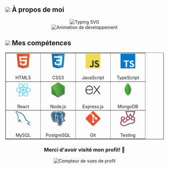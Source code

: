 ## <img src="https://media.giphy.com/media/VgCDAzcKvsR6OM0uWg/giphy.gif" width="50"> À propos de moi
<div align="center">
  
  <img src="https://readme-typing-svg.herokuapp.com?font=Fira+Code&size=25&duration=3000&pause=1000&color=36BCF7&center=true&vCenter=true&width=435&lines=Junior+Developer+%26+Tester;Passionate+about+coding;Always+learning+new+technologies" alt="Typing SVG" />
  
</div>
<div align="center">
  <img src="https://camo.githubusercontent.com/32513d20e5de414c6cea5be17236ec60852df5219420cedebada8c556e801e73/68747470733a2f2f6d69722d73332d63646e2d63662e626568616e63652e6e65742f70726f6a6563745f6d6f64756c65732f6d61785f313230302f3135393964373130373031393732352e356639643363376261653633362e676966" alt="Animation de développement" width="500" />
</div>

## <img src="https://media.giphy.com/media/WUlplcMpOCEmTGBtBW/giphy.gif" width="30"> Mes compétences

<div align="center">
  <table border="none" cellspacing="0" cellpadding="0">
    <tr>
      <td align="center"">
        <a href="#">
          <div class="skills-badge">
            <img src="https://raw.githubusercontent.com/devicons/devicon/master/icons/html5/html5-original.svg" width="48" height="48" alt="HTML5" />
          </div>
        </a>
        <br>HTML5
      </td>
      <td align="center" >
        <a href="#">
          <div class="skills-badge">
            <img src="https://raw.githubusercontent.com/devicons/devicon/master/icons/css3/css3-original.svg" width="48" height="48" alt="CSS3" />
          </div>
        </a>
        <br>CSS3
      </td>
      <td align="center" width="96">
        <a href="#">
          <div class="skills-badge">
            <img src="https://raw.githubusercontent.com/devicons/devicon/master/icons/javascript/javascript-original.svg" width="48" height="48" alt="JavaScript" />
          </div>
        </a>
        <br>JavaScript
      </td>
      <td align="center" width="96">
        <a href="#">
          <div class="skills-badge">
            <img src="https://raw.githubusercontent.com/devicons/devicon/master/icons/typescript/typescript-original.svg" width="48" height="48" alt="TypeScript" />
          </div>
        </a>
        <br>TypeScript
      </td>
    </tr>
    <tr>
      <td align="center" width="96">
        <a href="#">
          <div class="skills-badge">
            <img src="https://raw.githubusercontent.com/devicons/devicon/master/icons/react/react-original.svg" width="48" height="48" alt="React" />
          </div>
        </a>
        <br>React
      </td>
      <td align="center" width="96">
        <a href="#">
          <div class="skills-badge">
            <img src="https://raw.githubusercontent.com/devicons/devicon/master/icons/nodejs/nodejs-original.svg" width="48" height="48" alt="Node.js" />
          </div>
        </a>
        <br>Node.js
      </td>
      <td align="center" width="96">
        <a href="#">
          <div class="skills-badge">
            <img src="https://raw.githubusercontent.com/devicons/devicon/master/icons/express/express-original.svg" width="48" height="48" alt="Express.js" />
          </div>
        </a>
        <br>Express.js
      </td>
      <td align="center" width="96">
        <a href="#">
          <div class="skills-badge">
            <img src="https://raw.githubusercontent.com/devicons/devicon/master/icons/mongodb/mongodb-original.svg" width="48" height="48" alt="MongoDB" />
          </div>
        </a>
        <br>MongoDB
      </td>
    </tr>
    <tr>
      <td align="center" width="96">
        <a href="#">
          <div class="skills-badge">
            <img src="https://raw.githubusercontent.com/devicons/devicon/master/icons/mysql/mysql-original.svg" width="48" height="48" alt="MySQL" />
          </div>
        </a>
        <br>MySQL
      </td>
      <td align="center" width="96">
        <a href="#">
          <div class="skills-badge">
            <img src="https://raw.githubusercontent.com/devicons/devicon/master/icons/postgresql/postgresql-original.svg" width="48" height="48" alt="PostgreSQL" />
          </div>
        </a>
        <br>PostgreSQL
      </td>
      <td align="center" width="96">
        <a href="#">
          <div class="skills-badge">
            <img src="https://raw.githubusercontent.com/devicons/devicon/master/icons/git/git-original.svg" width="48" height="48" alt="Git" />
          </div>
        </a>
        <br>Git
      </td>
      <td align="center" width="96">
        <a href="#">
          <div class="skills-badge">
            <img src="https://raw.githubusercontent.com/devicons/devicon/master/icons/jest/jest-plain.svg" width="48" height="48" alt="Testing" />
          </div>
        </a>
        <br>Testing
      </td>
    </tr>
  </table>
</div>

<div align="center">
  
  ### Merci d'avoir visité mon profil! 👋
  
  <img src="https://komarev.com/ghpvc/?username=your-username&color=blueviolet" alt="Compteur de vues de profil" />
  
</div>

